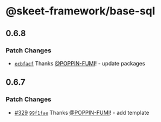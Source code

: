 # @skeet-framework/base-sql

## 0.6.8

### Patch Changes

- [`ecbfacf`](https://github.com/elsoul/skeet/commit/ecbfacf079b1b0153ed4178d47d45b4e1813dc23) Thanks [@POPPIN-FUMI](https://github.com/POPPIN-FUMI)! - update packages

## 0.6.7

### Patch Changes

- [#329](https://github.com/elsoul/skeet/pull/329) [`99f1fae`](https://github.com/elsoul/skeet/commit/99f1fae7ce87e530d8aa13b83258b5fed6ce3768) Thanks [@POPPIN-FUMI](https://github.com/POPPIN-FUMI)! - add template
